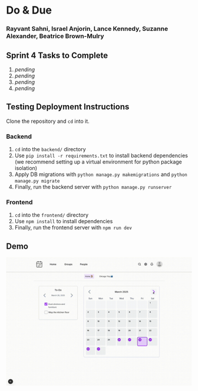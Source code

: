 # Do & Due

### Rayvant Sahni, Israel Anjorin, Lance Kennedy, Suzanne Alexander, Beatrice Brown-Mulry

## Sprint 4 Tasks to Complete

1. _pending_
2. _pending_
3. _pending_
4. _pending_

## Testing Deployment Instructions

Clone the repository and `cd` into it.

### Backend

1. `cd` into the `backend/` directory
2. Use `pip install -r requirements.txt` to install backend dependencies (we recommend setting up a virtual environment for python package isolation)
3. Apply DB migrations with `python manage.py makemigrations` and `python manage.py migrate`
4. Finally, run the backend server with `python manage.py runserver`

### Frontend

1. `cd` into the `frontend/` directory
2. Use `npm install` to install dependencies
3. Finally, run the frontend server with `npm run dev`

## Demo

![demo](./demo.gif)
